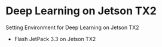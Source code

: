 # Deep Learning on Jetson TX2
Setting Environment for Deep Learning on Jetson TX2
- Flash JetPack 3.3 on Jetson TX2
